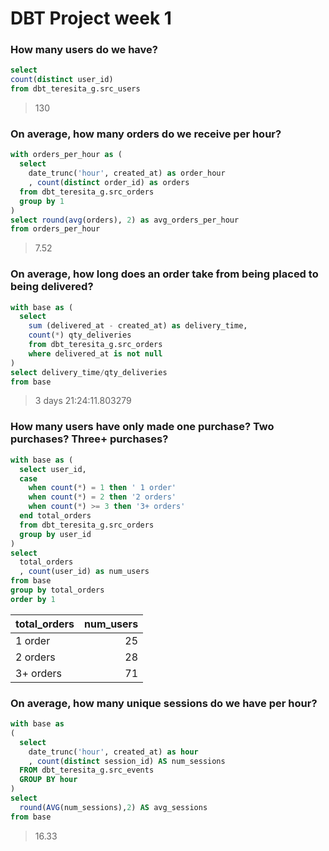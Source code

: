 # DBT Project week 1

### How many users do we have?

``` sql
select 
count(distinct user_id)
from dbt_teresita_g.src_users
```
> 130

### On average, how many orders do we receive per hour?

```sql
with orders_per_hour as (
  select
    date_trunc('hour', created_at) as order_hour
    , count(distinct order_id) as orders
  from dbt_teresita_g.src_orders
  group by 1
)
select round(avg(orders), 2) as avg_orders_per_hour
from orders_per_hour
```
> 7.52

### On average, how long does an order take from being placed to being delivered?

```sql
with base as (
  select 
    sum (delivered_at - created_at) as delivery_time,
    count(*) qty_deliveries 
    from dbt_teresita_g.src_orders
    where delivered_at is not null
)
select delivery_time/qty_deliveries
from base
```
> 3 days 21:24:11.803279

### How many users have only made one purchase? Two purchases? Three+ purchases?

```sql
with base as (
  select user_id, 
  case 
    when count(*) = 1 then ' 1 order'
    when count(*) = 2 then '2 orders'
    when count(*) >= 3 then '3+ orders' 
  end total_orders
  from dbt_teresita_g.src_orders
  group by user_id
)
select 
  total_orders
  , count(user_id) as num_users
from base
group by total_orders
order by 1
```
| total_orders   |  num_users |
|----------------|-----------:|
| 1 order        | 25         |
| 2 orders       | 28         |
| 3+ orders      | 71         |

### On average, how many unique sessions do we have per hour?

```sql
with base as 
(
  select 
    date_trunc('hour', created_at) as hour
    , count(distinct session_id) AS num_sessions
  FROM dbt_teresita_g.src_events
  GROUP BY hour
)
select 
  round(AVG(num_sessions),2) AS avg_sessions
from base
```
> 16.33
